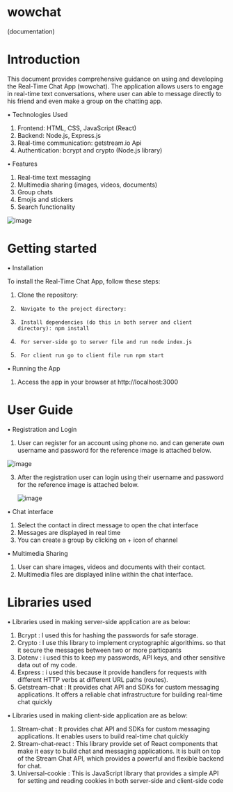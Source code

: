 # wowchat
(documentation)



# Introduction 

   This document provides comprehensive guidance on using and developing the Real-Time Chat App (wowchat).
   The application allows users to engage in real-time text conversations, where user can able to message directly to his friend and even make a group on the chatting app.

     
 •	Technologies Used
 1. Frontend: HTML, CSS, JavaScript (React)
 2. Backend: Node.js, Express.js
 3.	Real-time communication: getstream.io Api
 4.	Authentication: bcrypt and crypto (Node.js library)

• Features
1. Real-time text messaging
2. Multimedia sharing (images, videos, documents)
3. Group chats
4. Emojis and stickers
5. Search functionality

![image](https://github.com/ashwaniraj0813/wowchat/assets/122291624/2bfb364d-2306-4256-91d8-604e0dccec30)


   

# Getting started

• Installation

To install the Real-Time Chat App, follow these steps:
1.	Clone the repository:
2.		Navigate to the project directory:
3.		Install dependencies (do this in both server and client directory): npm install
4.		For server-side go to server file and run node index.js
5.		For client run go to client file run npm start


•	Running the App

1. Access the app in your browser at http://localhost:3000





# User Guide 

• Registration and Login

1.	User can register for an account using phone no. and can generate own username and password for the reference image is attached below.
   
   ![image](https://github.com/ashwaniraj0813/Ashwani-Raj/assets/122291624/bc8604da-94d4-4033-abd5-23585b2116a2)

3. After the registration user can login using their username and password for the reference image is attached below.
   
   ![image](https://github.com/ashwaniraj0813/Ashwani-Raj/assets/122291624/f05b20a1-21a3-4795-a09c-03d5426fb8bf)


• Chat interface
1.	Select the contact in direct message to open the chat interface
2.	Messages are displayed in real time
3. You can create a group by clicking on + icon of channel 


•	Multimedia Sharing
1. User can share images, videos and documents with their contact.
2. Multimedia files are displayed inline within the chat interface.

# Libraries used

• Libraries used in making server-side application are as below:
1. Bcrypt : I used this for hashing the passwords for safe storage.
2. Crypto : I use this library to implement cryptographic algorithims. so that it secure the messages between two or more particpants
3. Dotenv : i used this to keep my passwords, API keys, and other sensitive data out of my code.
4. Express : i used this because it provide handlers for requests with different HTTP verbs at different URL paths (routes).
5. Getstream-chat : It provides chat API and SDKs for custom messaging applications. It offers a reliable chat infrastructure for building real-time chat quickly

• Libraries used in making client-side application are as below:
1. Stream-chat : It provides chat API and SDKs for custom messaging applications. It enables users to build real-time chat quickly
2. Stream-chat-react : This library provide set of  React components that make it easy to build chat and messaging applications. It is built on top of the Stream Chat API, which provides a powerful and flexible backend for chat.
3. Universal-cookie : This is JavaScript library that provides a simple API for setting and reading cookies in both server-side and client-side code








